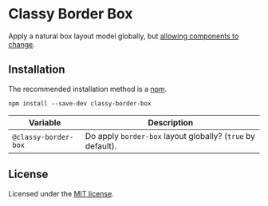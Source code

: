 # Classy Border Box

Apply a natural box layout model globally, but [allowing components to change](http://css-tricks.com/inheriting-box-sizing-probably-slightly-better-best-practice/).

## Installation

The recommended installation method is a [npm](https://www.npmjs.com/).

```shell
npm install --save-dev classy-border-box
```

Variable | Description
---|---
`@classy-border-box` | Do apply `border-box` layout globally?  (`true` by default).

## License

Licensed under the [MIT license](http://mit-license.org/vitalk).
